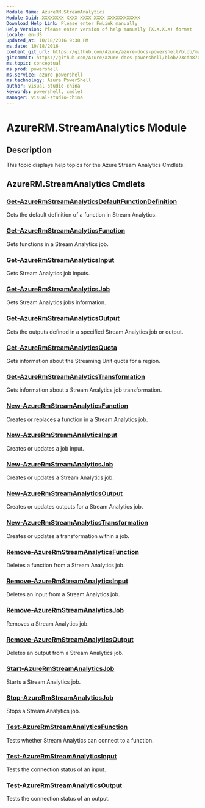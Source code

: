 ```yaml
---
Module Name: AzureRM.StreamAnalytics
Module Guid: XXXXXXXX-XXXX-XXXX-XXXX-XXXXXXXXXXXX
Download Help Link: Please enter FwLink manually
Help Version: Please enter version of help manually (X.X.X.X) format
Locale: en-US
updated_at: 10/18/2016 9:38 PM
ms.date: 10/18/2016
content_git_url: https://github.com/Azure/azure-docs-powershell/blob/master/azureps-cmdlets-docs/ResourceManager/AzureRM.StreamAnalytics/v2.1.0/AzureRM.StreamAnalytics.md
gitcommit: https://github.com/Azure/azure-docs-powershell/blob/23cdb8705d4ab9807c0e21b238f3b134a7d49c7d/azureps-cmdlets-docs/ResourceManager/AzureRM.StreamAnalytics/v2.1.0/AzureRM.StreamAnalytics.md
ms.topic: conceptual
ms.prod: powershell
ms.service: azure-powershell
ms.technology: Azure PowerShell
author: visual-studio-china
keywords: powershell, cmdlet
manager: visual-studio-china
---
```


# AzureRM.StreamAnalytics Module
## Description
This topic displays help topics for the Azure Stream Analytics Cmdlets.

## AzureRM.StreamAnalytics Cmdlets
### [Get-AzureRmStreamAnalyticsDefaultFunctionDefinition](.\Get-AzureRmStreamAnalyticsDefaultFunctionDefinition.md)
Gets the default definition of a function in Stream Analytics.


### [Get-AzureRmStreamAnalyticsFunction](.\Get-AzureRmStreamAnalyticsFunction.md)
Gets functions in a Stream Analytics job.


### [Get-AzureRmStreamAnalyticsInput](.\Get-AzureRmStreamAnalyticsInput.md)
Gets Stream Analytics job inputs.


### [Get-AzureRmStreamAnalyticsJob](.\Get-AzureRmStreamAnalyticsJob.md)
Gets Stream Analytics jobs information.


### [Get-AzureRmStreamAnalyticsOutput](.\Get-AzureRmStreamAnalyticsOutput.md)
Gets the outputs defined in a specified Stream Analytics job or output.


### [Get-AzureRmStreamAnalyticsQuota](.\Get-AzureRmStreamAnalyticsQuota.md)
Gets information about the Streaming Unit quota for a region.


### [Get-AzureRmStreamAnalyticsTransformation](.\Get-AzureRmStreamAnalyticsTransformation.md)
Gets information about a Stream Analytics job transformation.


### [New-AzureRmStreamAnalyticsFunction](.\New-AzureRmStreamAnalyticsFunction.md)
Creates or replaces a function in a Stream Analytics job.


### [New-AzureRmStreamAnalyticsInput](.\New-AzureRmStreamAnalyticsInput.md)
Creates or updates a job input.


### [New-AzureRmStreamAnalyticsJob](.\New-AzureRmStreamAnalyticsJob.md)
Creates or updates a Stream Analytics job.


### [New-AzureRmStreamAnalyticsOutput](.\New-AzureRmStreamAnalyticsOutput.md)
Creates or updates outputs for a Stream Analytics job.


### [New-AzureRmStreamAnalyticsTransformation](.\New-AzureRmStreamAnalyticsTransformation.md)
Creates or updates a transformation within a job.


### [Remove-AzureRmStreamAnalyticsFunction](.\Remove-AzureRmStreamAnalyticsFunction.md)
Deletes a function from a Stream Analytics job.


### [Remove-AzureRmStreamAnalyticsInput](.\Remove-AzureRmStreamAnalyticsInput.md)
Deletes an input from a Stream Analytics job.


### [Remove-AzureRmStreamAnalyticsJob](.\Remove-AzureRmStreamAnalyticsJob.md)
Removes a Stream Analytics job.


### [Remove-AzureRmStreamAnalyticsOutput](.\Remove-AzureRmStreamAnalyticsOutput.md)
Deletes an output from a Stream Analytics job.


### [Start-AzureRmStreamAnalyticsJob](.\Start-AzureRmStreamAnalyticsJob.md)
Starts a Stream Analytics job.


### [Stop-AzureRmStreamAnalyticsJob](.\Stop-AzureRmStreamAnalyticsJob.md)
Stops a Stream Analytics job.


### [Test-AzureRmStreamAnalyticsFunction](.\Test-AzureRmStreamAnalyticsFunction.md)
Tests whether Stream Analytics can connect to a function.


### [Test-AzureRmStreamAnalyticsInput](.\Test-AzureRmStreamAnalyticsInput.md)
Tests the connection status of an input.


### [Test-AzureRmStreamAnalyticsOutput](.\Test-AzureRmStreamAnalyticsOutput.md)
Tests the connection status of an output.



